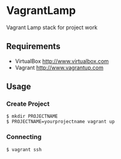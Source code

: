 # VagrantLamp
Vagrant Lamp stack for project work

Requirements
------------
* VirtualBox <http://www.virtualbox.com>
* Vagrant <http://www.vagrantup.com>

Usage
-----
### Create Project
  	$ mkdir PROJECTNAME
  	$ PROJECTNAME=yourprojectname vagrant up

### Connecting
	$ vagrant ssh
	
	
